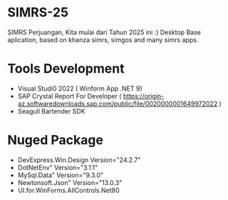 # SIMRS-25
SIMRS Perjuangan, Kita mulai dari Tahun 2025 ini :)
Desktop Base aplication, based on khanza simrs, simgos and many simrs apps.

# Tools Development
- Visual Studi0 2022 ( Winform App .NET 9)
- SAP Crystal Report For Developer ( https://origin-az.softwaredownloads.sap.com/public/file/0020000001649972022 )
- Seagull Bartender SDK

# Nuged Package
 - DevExpress.Win.Design Version="24.2.7"
 - DotNetEnv" Version="3.1.1" 
 - MySql.Data" Version="9.3.0"
 - Newtonsoft.Json" Version="13.0.3" 
 - UI.for.WinForms.AllControls.Net80

